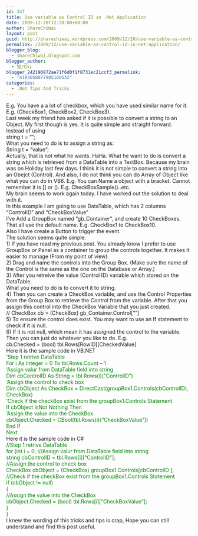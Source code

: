 ```yaml
---
id: 347
title: Use variable as Control ID in .Net Application
date: 2009-12-20T12:20:00+08:00
author: ShareChiWai
layout: post
guid: http://sharechiwai.wordpress.com/2009/12/20/use-variable-as-control-id-in-net-application
permalink: /2009/12/use-variable-as-control-id-in-net-application/
blogger_blog:
  - sharechiwai.blogspot.com
blogger_author:
  - 智/Chi
blogger_242190872ae71f6d0f1f8731ec21ccf3_permalink:
  - "4103058077985160532"
categories:
  - .Net Tips And Tricks
---
```

<div style="margin:0;">
  E.g. You have a a lot of checkbox, which you have used similar name for it. E.g. (CheckBox1, CheckBox2, CheckBox3).
</div>

<div style="margin:0;">
</div>

<div style="margin:0;">
  Last week my friend has asked if it is possible to convert a string to an Object. My first though is yes. It is quite simple and straight forward.
</div>

<div style="margin:0;">
</div>

<div style="margin:0;">
  Instead of using
</div>

<div style="margin:0;">
  string t = &#8220;&#8221;;
</div>

<div style="margin:0;">
  What you need to do is to assign a string as:
</div>

<div style="margin:0;">
  String t = &#8220;value&#8221;;
</div>

<div style="margin:0;">
</div>

<div style="margin:0;">
  Actually, that is not what he wants. HaHa. What he want to do is convert a string which is retrieved from a DataTable into a TextBox. Because my brain was on Holiday last few days. I think it is not simple to convert a string into an Obejct (Control). And also, I do not think you can do Array of Object like what you can do in VB6. E.g. You can Name a object with a bracket. Cannot remember it is [] or (). E.g. CheckBoxSample()..etc.
</div>

<div style="margin:0;">
</div>

<div style="margin:0;">
  My brain seems to work again today. I have worked out the solution to deal with it.
</div>

<div style="margin:0;">
</div>

<div style="margin:0;">
  In this example I am going to use DataTable, which has 2 columns &#8220;ControlID&#8221; and &#8220;CheckBoxValue&#8221;
</div>

<div style="margin:0;">
  I&#8217;ve Add a GroupBox named &#8220;gb_Container&#8221;, and create 10 CheckBoxes.
</div>

<div style="margin:0;">
  That all use the default name. E.g. CheckBox1 to CheckBox10.
</div>

<div style="margin:0;">
  Also I have create a Button to trigger the event.
</div>

<div style="margin:0;">
</div>

<div style="margin:0;">
  The solution seems quite simple.
</div>

<div style="margin:0;">
</div>

<div style="margin:0;">
  1) If you have read my previous post. You already know I prefer to use GroupBox or Panel as a container to group the controls together. It makes it easier to manage (From my point of view)
</div>

<div style="margin:0;">
</div>

<div style="margin:0;">
  2) Drag and name the controls into the Group Box. (Make sure the name of the Control is the same as the one on the Database or Array.)
</div>

<div style="margin:0;">
</div>

<div style="margin:0;">
  3) After you retreive the value (Control ID) variable which stored on the DataTable.
</div>

<div style="margin:0;">
  What you need to do is to convert it to string.
</div>

<div style="margin:0;">
</div>

<div style="margin:0;">
  4) Then you can create a CheckBox variable, and use the Control Properties from the Group Box to retrieve the Control from the variable. After that you assign this control into the CheckBox Variable that you just created.
</div>

<div style="margin:0;">
</div>

<div style="margin:0;">
  // CheckBox cb = (CheckBox) gb_Container.Control[&#8220;&#8221;]
</div>

<div style="margin:0;">
</div>

<div style="margin:0;">
  5) To ensure the control does exist. You may want to use an If statement to check if it is null.
</div>

<div style="margin:0;">
</div>

<div style="margin:0;">
  6) If it is not null, which mean it has assigned the control to the variable. Then you can just do whatever you like to do. E.g.
</div>

<div style="margin:0;">
  cb.Checked = (bool) tbl.Rows[RowID][CheckedValue]
</div>

<div style="margin:0;">
</div>

<div style="margin:0;">
  Here it is the sample code in VB.NET
</div>

<div style="margin:0;">
</div>

<div style="margin:0;">
  <span style="color:green;">&#8216;Step 1 retrive DataTable<br />For i As Integer = 0 To tbl.Rows.Count &#8211; 1<br />&#8216;Assign valur from DataTable field into string<br />Dim cbControlID As String = tbl.Rows(i)(&#8220;ControlID&#8221;)<br />&#8216;Assign the control to check box<br />Dim cbObject As CheckBox = DirectCast(groupBox1.Controls(cbControlID), CheckBox)<br />&#8216;Check if the checkBox exist from the groupBox1.Controls Statement<br />If cbObject IsNot Nothing Then<br />&#8216;Assign the value into the CheckBox<br />cbObject.Checked = CBool(tbl.Rows(i)(&#8220;CheckBoxValue&#8221;))<br />End If<br />Next<br /></span>
</div>

<div style="margin:0;">
</div>

<div style="margin:0;">
  Here it is the sample code in C#
</div>

<div style="margin:0;">
  /<span style="color:green;">/Step 1 retrive DataTable<br />for (int i = 0; i<tbl.Rows.Count; i++){<br />//Assign valur from DataTable field into string<br />string cbControlID = tbl.Rows[i][&#8220;ControlID&#8221;];<br />//Assign the control to check box<br />CheckBox cbObject = (CheckBox) groupBox1.Controls[cbControlID ];<br />//Check if the checkBox exist from the groupBox1.Controls Statement<br />if (cbObject != null)<br />{<br />//Assign the value into the CheckBox<br />cbObject.Checked = (bool) tbl.Rows[i][&#8220;CheckBoxValue&#8221;];<br />}<br />}</span>
</div>

<div style="margin:0;">
</div>

<div style="margin:0;">
  I knew the wording of this tricks and tips is crap, Hope you can still understand and find this post useful.
</div>